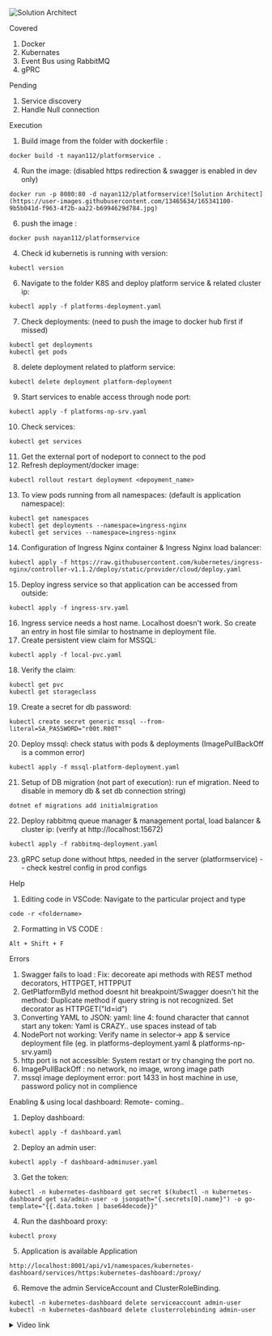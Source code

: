 
![Solution Architect](https://user-images.githubusercontent.com/13465634/165341149-fce757f5-d3bf-4d8e-ae1c-ec7a28e08e24.jpg)

Covered
1. Docker
2. Kubernates
3. Event Bus using RabbitMQ
4. gPRC

Pending
1. Service discovery
2. Handle Null connection

Execution
1. Build image from the folder with dockerfile : 
```
docker build -t nayan112/platformservice .
```
4. Run the image:  (disabled https redirection & swagger is enabled in dev only)
```
docker run -p 8080:80 -d nayan112/platformservice![Solution Architect](https://user-images.githubusercontent.com/13465634/165341100-9b5b041d-f963-4f2b-aa22-b6994629d784.jpg)

```
6. push the image : 
```
docker push nayan112/platformservice
```
4. Check id kubernetis is running with version: 
```
kubectl version
```
6. Navigate to the folder K8S and deploy platform service & related cluster ip: 
```
kubectl apply -f platforms-deployment.yaml
```
7. Check deployments:  (need to push the image to docker hub first if missed) 
```
kubectl get deployments
kubectl get pods
```
8. delete deployment related to platform service: 
```
kubectl delete deployment platform-deployment 
```
9. Start services to enable access through node port: 
```
kubectl apply -f platforms-np-srv.yaml
```
10. Check services:
``` 
kubectl get services
```
11. Get the external port of nodeport to connect to the pod
12. Refresh deployment/docker image: 
```
kubectl rollout restart deployment <depoyment_name>
```
13. To view pods running from all namespaces: (default is application namespace):  
```
kubectl get namespaces 
kubectl get deployments --namespace=ingress-nginx 
kubectl get services --namespace=ingress-nginx
```
14. Configuration of Ingress Nginx container & Ingress Nginx load balancer: 
```
kubectl apply -f https://raw.githubusercontent.com/kubernetes/ingress-nginx/controller-v1.1.2/deploy/static/provider/cloud/deploy.yaml
```
15. Deploy ingress service so that application can be accessed from outside: 
```
kubectl apply -f ingress-srv.yaml  
```
16. Ingress service needs a host name. Localhost doesn't work. So create an entry in host file similar to hostname in deployment file.
17. Create persistent view claim for MSSQL: 
```
kubectl apply -f local-pvc.yaml
```
18. Verify the claim: 
```
kubectl get pvc 
kubectl get storageclass
```
19. Create a secret for db password: 
```
kubectl create secret generic mssql --from-literal=SA_PASSWORD="r00t.R00T"  
```
20. Deploy mssql:    check status with pods & deployments (ImagePullBackOff is a common error)
```
kubectl apply -f mssql-platform-deployment.yaml
```
21. Setup of DB migration (not part of execution): run ef migration. Need to disable in memory db & set db connection string) 
```
dotnet ef migrations add initialmigration
```
22. Deploy rabbitmq queue manager & management portal, load balancer & cluster ip:  (verify at http://localhost:15672)
```
kubectl apply -f rabbitmq-deployment.yaml
```
23. gRPC setup done without https, needed in the server (platformservice) -- check kestrel config in prod configs

Help
1. Editing code in VSCode: Navigate to the particular project and type 
```
code -r <foldername>
```
2. Formatting in VS CODE : 
```
Alt + Shift + F
```

Errors
1. Swagger fails to load : Fix: decoreate api methods with REST method decorators, HTTPGET, HTTPPUT
2. GetPlatformById method doesnt hit breakpoint/Swagger doesn't hit the method: Duplicate method if query string is not recognized. Set decorator as HTTPGET("Id=id")
3. Converting YAML to JSON: yaml: line 4: found character that cannot start any token: Yaml is CRAZY.. use spaces instead of tab
4. NodePort not working: Verify name in selector-> app & service deployment file (eg. in platforms-deployment.yaml & platforms-np-srv.yaml)
5. http port is not accessible: System restart or try changing the port no.
6. ImagePullBackOff : no network, no image, wrong image path
7. mssql image deployment error: port 1433 in host machine in use, password policy not in complience


Enabling & using local dashboard: Remote- coming..
1. Deploy dashboard: 
```
kubectl apply -f dashboard.yaml
```
2. Deploy an admin user: 
```
kubectl apply -f dashboard-adminuser.yaml
```
3. Get the token: 
```
kubectl -n kubernetes-dashboard get secret $(kubectl -n kubernetes-dashboard get sa/admin-user -o jsonpath="{.secrets[0].name}") -o go-template="{{.data.token | base64decode}}"
```
4. Run the dashboard proxy: 
```
kubectl proxy 
```
5. Application is available Application
```
http://localhost:8001/api/v1/namespaces/kubernetes-dashboard/services/https:kubernetes-dashboard:/proxy/
```
6. Remove the admin ServiceAccount and ClusterRoleBinding.
```
kubectl -n kubernetes-dashboard delete serviceaccount admin-user
kubectl -n kubernetes-dashboard delete clusterrolebinding admin-user
```


<details><summary>Video link</summary>
<p>

  
  ```ruby
      https://www.youtube.com/watch?v=DgVjEo3OGBI
  ```

</p>
</details>
